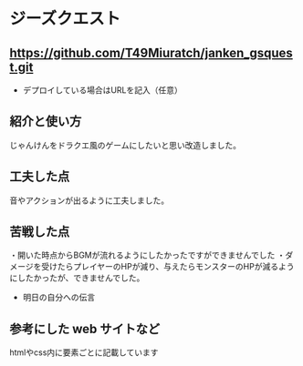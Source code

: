 # ジーズクエスト
## https://github.com/T49Miuratch/janken_gsquest.git
  - デプロイしている場合はURLを記入（任意）

## 紹介と使い方
じゃんけんをドラクエ風のゲームにしたいと思い改造しました。

## 工夫した点
音やアクションが出るように工夫しました。

## 苦戦した点
・開いた時点からBGMが流れるようにしたかったですができませんでした
・ダメージを受けたらプレイヤーのHPが減り、与えたらモンスターのHPが減るようにしたかったが、できませんでした。

  - 明日の自分への伝言

## 参考にした web サイトなど

htmlやcss内に要素ごとに記載しています